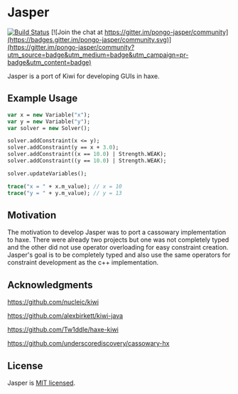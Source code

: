 Jasper
=================

[![Build Status](https://travis-ci.org/PongoEngine/jasper.svg?branch=master)](https://travis-ci.org/PongoEngine/jasper) [![Join the chat at https://gitter.im/pongo-jasper/community](https://badges.gitter.im/pongo-jasper/community.svg)](https://gitter.im/pongo-jasper/community?utm_source=badge&utm_medium=badge&utm_campaign=pr-badge&utm_content=badge)

Jasper is a port of Kiwi for developing GUIs in haxe.

## Example Usage
```haxe
var x = new Variable("x");
var y = new Variable("y");
var solver = new Solver();

solver.addConstraint(x <= y);
solver.addConstraint(y == x + 3.0);
solver.addConstraint((x == 10.0) | Strength.WEAK);
solver.addConstraint((y == 10.0) | Strength.WEAK);

solver.updateVariables();

trace("x = " + x.m_value); // x = 10
trace("y = " + y.m_value); // y = 13
```

## Motivation

The motivation to develop Jasper was to port a cassowary implementation to haxe. There were already two projects but one was not completely typed and the other did not use operator overloading for easy constraint creation. Jasper's goal is to be completely typed and also use the same operators for constraint development as the c++ implementation.

## Acknowledgments

https://github.com/nucleic/kiwi

https://github.com/alexbirkett/kiwi-java

https://github.com/Tw1ddle/haxe-kiwi

https://github.com/underscorediscovery/cassowary-hx

## License

Jasper is [MIT licensed](./LICENSE).